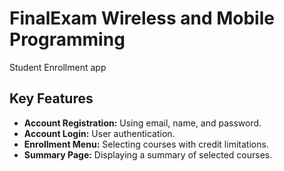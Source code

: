 # FinalExam Wireless and Mobile Programming
Student Enrollment app

## Key Features  
- **Account Registration:** Using email, name, and password.  
- **Account Login:** User authentication.  
- **Enrollment Menu:** Selecting courses with credit limitations.  
- **Summary Page:** Displaying a summary of selected courses.
